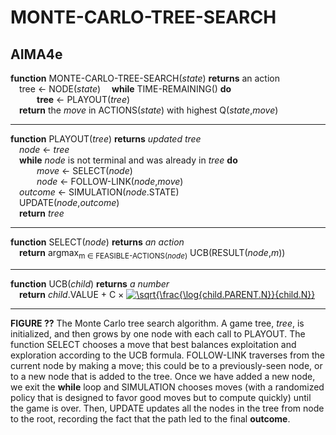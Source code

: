 


# MONTE-CARLO-TREE-SEARCH

## AIMA4e
__function__ MONTE-CARLO-TREE-SEARCH(_state_) __returns__ an action  
&emsp;tree &larr; NODE(_state_)
&emsp;__while__ TIME\-REMAINING() __do__  
&emsp;&emsp;&emsp;__tree__ &larr; PLAYOUT(_tree_)  
&emsp;__return__ the _move_ in ACTIONS(_state_) with highest Q(_state_,_move_)  

---

__function__ PLAYOUT(_tree_) __returns__ _updated tree_  
&emsp;_node_ &larr; _tree_  
&emsp;__while__ _node_ is not terminal and was already in _tree_ __do__  
&emsp;&emsp;&emsp;_move_ &larr; SELECT(_node_)  
&emsp;&emsp;&emsp;_node_ &larr; FOLLOW\-LINK(_node_,_move_)  
&emsp;_outcome_ &larr; SIMULATION(_node_.STATE)  
&emsp;UPDATE(_node_,_outcome_)  
&emsp;__return__ _tree_  

---

__function__ SELECT(_node_) __returns__ _an action_  
&emsp;__return__ argmax<sub>m &isin; FEASIBLE\-ACTIONS(_node_)</sub> UCB(RESULT(_node_,_m_))  

---

__function__ UCB(_child_) __returns__ _a number_  
&emsp;__return__ _child_.VALUE + C &times; <a href="https://www.codecogs.com/eqnedit.php?latex=\inline&space;\sqrt{\frac{\log{child.PARENT.N}}{child.N}}" target="_blank"><img src="https://latex.codecogs.com/png.latex?\inline&space;\sqrt{\frac{\log{child.PARENT.N}}{child.N}}" title="\sqrt{\frac{\log{child.PARENT.N}}{child.N}}" /></a> 


---
__FIGURE ??__ The Monte Carlo tree search algorithm. A game tree, _tree_, is initialized, and then grows by one node with each call to PLAYOUT. The function SELECT chooses a move that best balances exploitation and exploration according to the UCB formula. FOLLOW-LINK traverses from the current node by making a move; this could be to a previously-seen node, or to a new node that is added to the tree. Once we have added a new node, we exit the __while__ loop and SIMULATION chooses moves (with a randomized policy that is designed to favor good moves but to compute quickly) until the game is over. Then, UPDATE updates all the nodes in the tree from node to the root, recording the fact that the path led to the final __outcome__.
